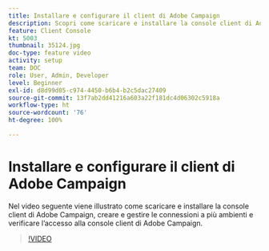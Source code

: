 ```yaml
---
title: Installare e configurare il client di Adobe Campaign
description: Scopri come scaricare e installare la console client di Adobe Campaign, creare e gestire le connessioni a più ambienti e verificare l’accesso alla console client di Adobe Campaign.
feature: Client Console
kt: 5003
thumbnail: 35124.jpg
doc-type: feature video
activity: setup
team: DOC
role: User, Admin, Developer
level: Beginner
exl-id: d8d99d05-c974-4450-b6b4-b2c5dac27409
source-git-commit: 13f7ab2dd41216a603a22f181dc4d06302c5918a
workflow-type: ht
source-wordcount: '76'
ht-degree: 100%

---
```


# Installare e configurare il client di Adobe Campaign

Nel video seguente viene illustrato come scaricare e installare la console client di Adobe Campaign, creare e gestire le connessioni a più ambienti e verificare l’accesso alla console client di Adobe Campaign.

>[!VIDEO](https://video.tv.adobe.com/v/35124?quality=12&learn=on)
